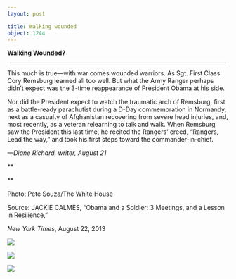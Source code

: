 ```yaml
---
layout: post

title: Walking wounded
object: 1244
---
```

**Walking Wounded?**

****

This much is true—with war comes wounded warriors. As Sgt. First Class Cory Remsburg learned all too well. But what the Army Ranger perhaps didn’t expect was the 3-time reappearance of President Obama at his side.

Nor did the President expect to watch the traumatic arch of Remsburg, first as a battle-ready parachutist during a D-Day commemoration in Normandy, next as a casualty of Afghanistan recovering from severe head injuries, and, most recently, as a veteran relearning to talk and walk. When Remsburg saw the President this last time, he recited the Rangers’ creed, “Rangers, Lead the way,” and took his first steps toward the commander-in-chief.

*—Diane Richard, writer, August 21*

**

**

Photo: Pete Souza/The White House

Source: JACKIE CALMES, “Obama and a Soldier: 3 Meetings, and a Lesson in Resilience,” 

*New York Times*, August 22, 2013 

![]({{siteurl.base}}/images/13.08.27_Richard_WarriorEDIT-3.jpeg)

![]({{siteurl.base}}/images/13.08.27_Richard_WarriorEDIT-2.jpeg)

![]({{siteurl.base}}/images/13.08.27_Richard_WarriorEDIT-1.jpeg)
